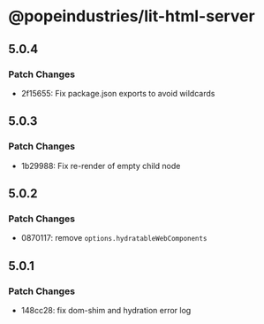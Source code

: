 # @popeindustries/lit-html-server

## 5.0.4

### Patch Changes

- 2f15655: Fix package.json exports to avoid wildcards

## 5.0.3

### Patch Changes

- 1b29988: Fix re-render of empty child node

## 5.0.2

### Patch Changes

- 0870117: remove `options.hydratableWebComponents`

## 5.0.1

### Patch Changes

- 148cc28: fix dom-shim and hydration error log
